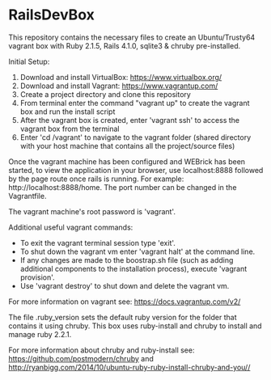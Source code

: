 # RailsDevBox
This repository contains the necessary files to create an Ubuntu/Trusty64 vagrant box with Ruby 2.1.5, Rails 4.1.0, sqlite3 &amp; chruby pre-installed. 

Initial Setup:
  1. Download and install VirtualBox: https://www.virtualbox.org/
  2. Download and install Vagrant: https://www.vagrantup.com/
  3. Create a project directory and clone this repository
  4. From terminal enter the command "vagrant up" to create the vagrant box and run the install script
  5. After the vagrant box is created, enter 'vagrant ssh' to access the vagrant box from the terminal
  6. Enter 'cd /vagrant' to navigate to the vagrant folder (shared directory with your host machine that contains all the project/source files)

Once the vagrant machine has been configured and WEBrick has been started, to view the application in your browser, use localhost:8888 followed by the page route once rails is running. For example: http://localhost:8888/home. The port number can be changed in the Vagrantfile.

The vagrant machine's root password is 'vagrant'.

Additional useful vagrant commands:
* To exit the vagrant terminal session type 'exit'.
* To shut down the vagrant vm enter 'vagrant halt' at the command line.
* If any changes are made to the boostrap.sh file (such as adding additional components to the installation process), execute 'vagrant provision'.
* Use 'vagrant destroy' to shut down and delete the vagrant vm.

For more information on vagrant see: https://docs.vagrantup.com/v2/

The file .ruby_version sets the default ruby version for the folder that contains it using chruby. This box uses ruby-install and chruby to install and manage ruby 2.2.1. 

For more information about chruby and ruby-install see: https://github.com/postmodern/chruby  and  http://ryanbigg.com/2014/10/ubuntu-ruby-ruby-install-chruby-and-you//
